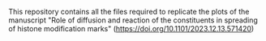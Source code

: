 This repository contains all the files required to replicate the plots of the manuscript "Role of diffusion and reaction of the constituents in spreading of histone modification marks" (https://doi.org/10.1101/2023.12.13.571420)

